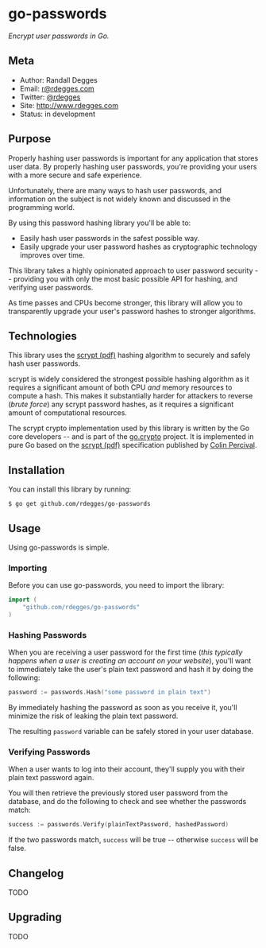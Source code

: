 # go-passwords

*Encrypt user passwords in Go.*


## Meta

- Author: Randall Degges
- Email: r@rdegges.com
- Twitter: [@rdegges][]
- Site: http://www.rdegges.com
- Status: in development


## Purpose

Properly hashing user passwords is important for any application that stores
user data.  By properly hashing user passwords, you're providing your users with
a more secure and safe experience.

Unfortunately, there are many ways to hash user passwords, and information on
the subject is not widely known and discussed in the programming world.

By using this password hashing library you'll be able to:

- Easily hash user passwords in the safest possible way.
- Easily upgrade your user password hashes as cryptographic technology improves
  over time.

This library takes a highly opinionated approach to user password security --
providing you with only the most basic possible API for hashing, and verifying
user passwords.

As time passes and CPUs become stronger, this library will allow you to
transparently upgrade your user's password hashes to stronger algorithms.


## Technologies

This library uses the [scrypt (pdf)][] hashing algorithm to securely and safely
hash user passwords.

scrypt is widely considered the strongest possible hashing algorithm as it
requires a significant amount of both CPU *and* memory resources to compute a
hash.  This makes it substantially harder for attackers to reverse (*brute
force*) any scrypt password hashes, as it requires a significant amount of
computational resources.

The scrypt crypto implementation used by this library is written by the Go core
developers -- and is part of the [go.crypto][] project.  It is implemented in
pure Go based on the [scrypt (pdf)][] specification published by
[Colin Percival][].


## Installation

You can install this library by running:

```console
$ go get github.com/rdegges/go-passwords
```


## Usage

Using go-passwords is simple.


### Importing

Before you can use go-passwords, you need to import the library:

```go
import (
    "github.com/rdegges/go-passwords"
)
```


### Hashing Passwords

When you are receiving a user password for the first time (*this typically
happens when a user is creating an account on your website*), you'll want to
immediately take the user's plain text password and hash it by doing the
following:

```go
password := passwords.Hash("some password in plain text")
```

By immediately hashing the password as soon as you receive it, you'll minimize
the risk of leaking the plain text password.

The resulting `password` variable can be safely stored in your user database.


### Verifying Passwords

When a user wants to log into their account, they'll supply you with their
plain text password again.

You will then retrieve the previously stored user password from the database,
and do the following to check and see whether the passwords match:

```go
success := passwords.Verify(plainTextPassword, hashedPassword)
```

If the two passwords match, `success` will be true -- otherwise `success` will
be false.


## Changelog

TODO


## Upgrading

TODO


  [@rdegges]: https://twitter.com/rdegges "Randall Degges on Twitter"
  [scrypt (pdf)]: http://www.tarsnap.com/scrypt/scrypt.pdf "scrypt pdf"
  [go.crypto]: https://code.google.com/p/go/source/browse?repo=crypto "go.crypto"
  [Colin Percival]: http://www.daemonology.net/ "Colin Percival's Personal Website"
